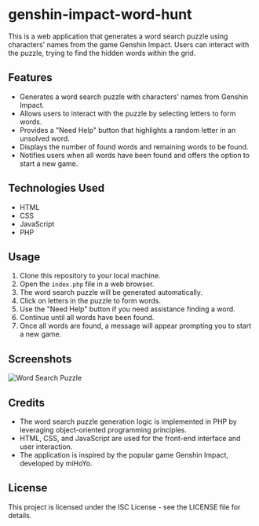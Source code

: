 # genshin-impact-word-hunt

This is a web application that generates a word search puzzle using characters' names from the game Genshin Impact. Users can interact with the puzzle, trying to find the hidden words within the grid.

## Features

- Generates a word search puzzle with characters' names from Genshin Impact.
- Allows users to interact with the puzzle by selecting letters to form words.
- Provides a "Need Help" button that highlights a random letter in an unsolved word.
- Displays the number of found words and remaining words to be found.
- Notifies users when all words have been found and offers the option to start a new game.

## Technologies Used

- HTML
- CSS
- JavaScript
- PHP

## Usage

1. Clone this repository to your local machine.
2. Open the `index.php` file in a web browser.
3. The word search puzzle will be generated automatically.
4. Click on letters in the puzzle to form words.
5. Use the "Need Help" button if you need assistance finding a word.
6. Continue until all words have been found.
7. Once all words are found, a message will appear prompting you to start a new game.

## Screenshots

![Word Search Puzzle](screenshots/word_search.png)

## Credits

- The word search puzzle generation logic is implemented in PHP by leveraging object-oriented programming principles.
- HTML, CSS, and JavaScript are used for the front-end interface and user interaction.
- The application is inspired by the popular game Genshin Impact, developed by miHoYo.

## License

This project is licensed under the ISC License - see the LICENSE file for details.

